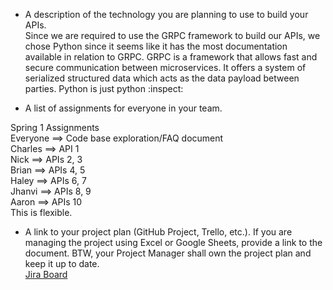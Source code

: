 - A description of the technology you are planning to use to build your APIs.\
Since we are required to use the GRPC framework to build our APIs, we chose Python since it seems like it has the most documentation available in relation to GRPC. GRPC is a framework that allows fast and secure communication between microservices. It offers a system of serialized structured data which acts as the data payload between parties. Python is just python :inspect: 


- A list of assignments for everyone in your team.

Spring 1 Assignments\
Everyone ==> Code base exploration/FAQ document\
Charles ==> API 1\
Nick ==> APIs 2, 3\
Brian ==> APIs 4, 5\
Haley ==> APIs 6, 7\
Jhanvi ==> APIs 8, 9\
Aaron ==> APIs 10\
This is flexible.

- A link to your project plan (GitHub Project, Trello, etc.). If you are managing the project using Excel or Google Sheets, provide a link to the document. BTW, your Project Manager shall own the project plan and keep it up to date.\
[Jira Board](osiris-function-library-core.atlassian.net/jira/software/projects/SCRUM/boards/1/backlog)